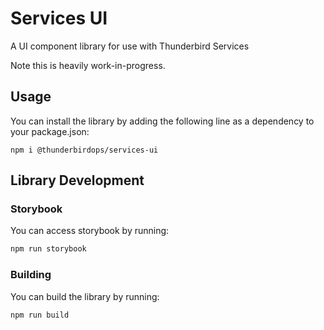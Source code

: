 # Services UI

A UI component library for use with Thunderbird Services

Note this is heavily work-in-progress.

## Usage

You can install the library by adding the following line as a dependency to your package.json:

```
npm i @thunderbirdops/services-ui
```

## Library Development

### Storybook

You can access storybook by running:
```bash
npm run storybook
```

### Building

You can build the library by running:
```bash
npm run build
```
